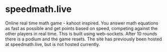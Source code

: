 # speedmath.live

Online real time math game - kahoot inspired. You answer math equations as fast as possible and get points based on speed, competing against the other players in real time. This is built using web-sockets. After 10 rounds there is a podium and the game resets. The site has previously been hosted at speedmath.live, but is not hosted currently.
